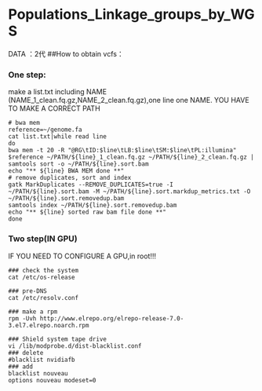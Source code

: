 # Populations_Linkage_groups_by_WGS

DATA ：2代
##How to obtain vcfs：
### One step:
make a list.txt including NAME (NAME_1_clean.fq.gz,NAME_2_clean.fq.gz),one line one NAME.
YOU HAVE TO MAKE A CORRECT PATH
```shell
# bwa mem
reference=~/genome.fa
cat list.txt|while read line
do
bwa mem -t 20 -R "@RG\tID:$line\tLB:$line\tSM:$line\tPL:illumina" $reference ~/PATH/${line}_1_clean.fq.gz ~/PATH/${line}_2_clean.fq.gz | samtools sort -o ~/PATH/${line}.sort.bam
echo "** ${line} BWA MEM done **"
# remove duplicates, sort and index
gatk MarkDuplicates --REMOVE_DUPLICATES=true -I ~/PATH/${line}.sort.bam -M ~/PATH/${line}.sort.markdup_metrics.txt -O ~/PATH/${line}.sort.removedup.bam
samtools index ~/PATH/${line}.sort.removedup.bam
echo "** ${line} sorted raw bam file done **"
done
```
### Two step(IN GPU)
IF YOU NEED TO CONFIGURE A GPU,in root!!!
```
### check the system
cat /etc/os-release 
```
```
### pre-DNS
cat /etc/resolv.conf
```
```
### make a rpm
rpm -Uvh http://www.elrepo.org/elrepo-release-7.0-3.el7.elrepo.noarch.rpm
```
```
### Shield system tape drive
vi /lib/modprobe.d/dist-blacklist.conf
### delete
#blacklist nvidiafb
### add
blacklist nouveau  
options nouveau modeset=0 
```

